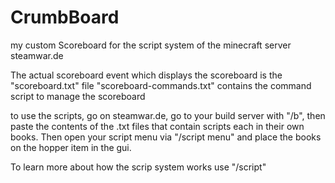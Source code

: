 # CrumbBoard
my custom Scoreboard for the script system of the minecraft server steamwar.de

The actual scoreboard event which displays the scoreboard is the "scoreboard.txt" file
"scoreboard-commands.txt" contains the command script to manage the scoreboard

to use the scripts, go on steamwar.de, go to your build server with "/b", then paste the contents of the .txt files that contain scripts each in their own books. Then  open your script menu via "/script menu" and place the books on the hopper item in the gui.

To learn more about how the scrip system works use "/script"
